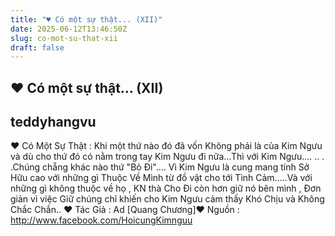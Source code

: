 ```yaml
---
title: "♥ Có một sự thật... (XII)"
date: 2025-06-12T13:46:50Z
slug: co-mot-su-that-xii
draft: false
---
```


## ♥ Có một sự thật... (XII)

## teddyhangvu

♥ Có Một Sự Thật :​ 
Khi một thứ nào đó đã vốn Không phải là của Kim Ngưu và dù cho thứ đó có nằm trong tay Kim Ngưu đi nữa...Thì với Kim Ngưu​.​.​.​.​ 
.​.​ 
.​.Chúng chẵng khác nào thứ "Bỏ Đi"....​ 
Vì Kim Ngưu là cung mang tính Sở Hữu cao với những gì Thuộc Về Mình từ đồ vật cho tới Tình Cảm...​..Và với những gì không thuộc về họ , KN thà Cho Đi còn hơn giữ nó bên mình , Đơn giản vì việc Giữ chúng chỉ khiến cho Kim Ngưu cảm thấy Khó Chịu và Không Chắc Chắn..​ 
♥ Tác Giả : Ad [Quang Chương]​♥ Nguồn : http://www.facebook.com/HoicungKimnguu​